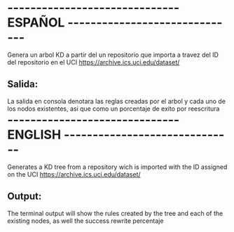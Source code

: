 <h1 style = "margin:auto">------------------------------ ESPAÑOL ------------------------------</h1>

Genera un arbol KD a partir del un repositorio que importa a travez del ID del repositorio en el UCI https://archive.ics.uci.edu/dataset/

<h2>Salida:</h2>
  La salida en consola denotara las reglas creadas por el arbol y cada uno de los nodos existentes, asi que como un porcentaje de exito por reescritura

<h1 style = "margin:auto">------------------------------ ENGLISH ------------------------------</h1>

Generates a KD tree from a repository wich is imported with the ID assigned on the UCI https://archive.ics.uci.edu/dataset/

<h2>Output:</h2>
  The terminal output will show the rules created by the tree and each of the existing nodes, as well the success rewrite percentaje


